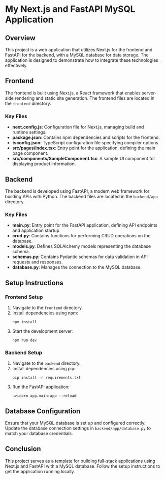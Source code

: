 # My Next.js and FastAPI MySQL Application

## Overview
This project is a web application that utilizes Next.js for the frontend and FastAPI for the backend, with a MySQL database for data storage. The application is designed to demonstrate how to integrate these technologies effectively.

## Frontend
The frontend is built using Next.js, a React framework that enables server-side rendering and static site generation. The frontend files are located in the `frontend` directory.

### Key Files
- **next.config.js**: Configuration file for Next.js, managing build and runtime settings.
- **package.json**: Contains npm dependencies and scripts for the frontend.
- **tsconfig.json**: TypeScript configuration file specifying compiler options.
- **src/pages/index.tsx**: Entry point for the application, defining the main page component.
- **src/components/SampleComponent.tsx**: A sample UI component for displaying product information.

## Backend
The backend is developed using FastAPI, a modern web framework for building APIs with Python. The backend files are located in the `backend/app` directory.

### Key Files
- **main.py**: Entry point for the FastAPI application, defining API endpoints and application startup.
- **crud.py**: Contains functions for performing CRUD operations on the database.
- **models.py**: Defines SQLAlchemy models representing the database schema.
- **schemas.py**: Contains Pydantic schemas for data validation in API requests and responses.
- **database.py**: Manages the connection to the MySQL database.

## Setup Instructions

### Frontend Setup
1. Navigate to the `frontend` directory.
2. Install dependencies using npm:
   ```
   npm install
   ```
3. Start the development server:
   ```
   npm run dev
   ```

### Backend Setup
1. Navigate to the `backend` directory.
2. Install dependencies using pip:
   ```
   pip install -r requirements.txt
   ```
3. Run the FastAPI application:
   ```
   uvicorn app.main:app --reload
   ```

## Database Configuration
Ensure that your MySQL database is set up and configured correctly. Update the database connection settings in `backend/app/database.py` to match your database credentials.

## Conclusion
This project serves as a template for building full-stack applications using Next.js and FastAPI with a MySQL database. Follow the setup instructions to get the application running locally.